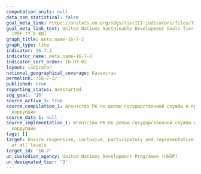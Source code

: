 ```yaml
---
computation_units: null
data_non_statistical: false
goal_meta_link: https://unstats.un.org/sdgs/tierIII-indicators/files/Tier3-16-07-02.pdf
goal_meta_link_text: United Nations Sustainable Development Goals Tier 3 Work Plan
  (PDF 77.8 KB)
graph_title: meta.name-16-7-2
graph_type: line
indicator: 16.7.2
indicator_name: meta.name-16-7-2
indicator_sort_order: 16-07-02
layout: indicator
national_geographical_coverage: Казахстан
permalink: /16-7-2/
published: true
reporting_status: notstarted
sdg_goal: '16'
source_active_1: true
source_compilation_1: Агентство РК по делам государственной службы и противодействию
  коррупции
source_data_1: null
source_implementation_1: Агентство РК по делам государственной службы и противодействию
  коррупции
tags: []
target: Ensure responsive, inclusive, participatory and representative decision-making
  at all levels
target_id: '16.7'
un_custodian_agency: United Nations Development Programme (UNDP)
un_designated_tier: '3'
---
```

